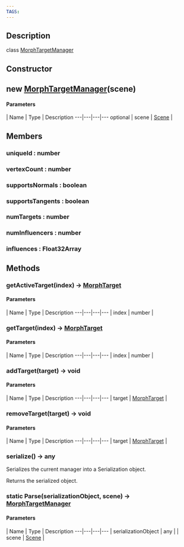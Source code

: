 ```yaml
---
TAGS:
---
```

## Description

class [MorphTargetManager](/classes/3.0/MorphTargetManager)



## Constructor

## new [MorphTargetManager](/classes/3.0/MorphTargetManager)(scene)



#### Parameters
 | Name | Type | Description
---|---|---|---
optional | scene | [Scene](/classes/3.0/Scene) | 

## Members

### uniqueId : number



### vertexCount : number



### supportsNormals : boolean



### supportsTangents : boolean



### numTargets : number



### numInfluencers : number



### influences : Float32Array



## Methods

### getActiveTarget(index) &rarr; [MorphTarget](/classes/3.0/MorphTarget)



#### Parameters
 | Name | Type | Description
---|---|---|---
 | index | number | 

### getTarget(index) &rarr; [MorphTarget](/classes/3.0/MorphTarget)



#### Parameters
 | Name | Type | Description
---|---|---|---
 | index | number | 

### addTarget(target) &rarr; void



#### Parameters
 | Name | Type | Description
---|---|---|---
 | target | [MorphTarget](/classes/3.0/MorphTarget) | 

### removeTarget(target) &rarr; void



#### Parameters
 | Name | Type | Description
---|---|---|---
 | target | [MorphTarget](/classes/3.0/MorphTarget) | 

### serialize() &rarr; any

Serializes the current manager into a Serialization object.

Returns the serialized object.
### static Parse(serializationObject, scene) &rarr; [MorphTargetManager](/classes/3.0/MorphTargetManager)



#### Parameters
 | Name | Type | Description
---|---|---|---
 | serializationObject | any | 
 | scene | [Scene](/classes/3.0/Scene) | 
